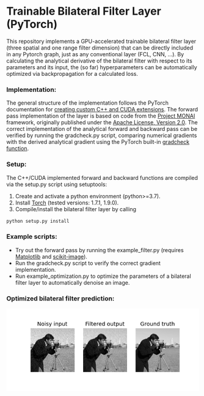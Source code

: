 # Trainable Bilateral Filter Layer (PyTorch)

This repository implements a GPU-accelerated trainable bilateral filter layer (three spatial and one range filter dimension) that can be directly included in any Pytorch graph, just as any conventional layer (FCL, CNN, ...). By calculating the analytical derivative of the bilateral filter with respect to its parameters and its input, the (so far) hyperparameters can be automatically optimized via backpropagation for a calculated loss.

### Implementation:

The general structure of the implementation follows the PyTorch documentation for [creating custom C++ and CUDA extensions](https://pytorch.org/tutorials/advanced/cpp_extension.html). The forward pass implementation of the layer is based on code from the [Project MONAI](https://docs.monai.io/en/latest/networks.html) framework, originally published under the [Apache License, Version 2.0](https://www.apache.org/licenses/LICENSE-2.0). The correct implementation of the analytical forward and backward pass can be verified by running the gradcheck.py script, comparing numerical gradients with the derived analytical gradient using the PyTorch built-in [gradcheck function](https://pytorch.org/docs/stable/generated/torch.autograd.gradcheck.html).

### Setup:
The C++/CUDA implemented forward and backward functions are compiled via the setup.py script using setuptools:
1. Create and activate a python environment (python>=3.7).
2. Install [Torch](https://pytorch.org/get-started/locally/) (tested versions: 1.7.1, 1.9.0).
3. Compile/install the bilateral filter layer by calling
```python
python setup.py install
```


### Example scripts:
* Try out the forward pass by running the example_filter.py (requires [Matplotlib](https://matplotlib.org/stable/users/installing.html) and [scikit-image](https://scikit-image.org/docs/stable/install.html)).
* Run the gradcheck.py script to verify the correct gradient implementation.
* Run example_optimization.py to optimize the parameters of a bilateral filter layer to automatically denoise an image.

### Optimized bilateral filter prediction:
![](out/example_optimization.png)